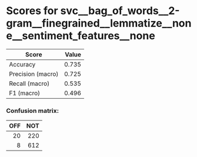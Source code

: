 # Scores for svc__bag_of_words__2-gram__finegrained__lemmatize__none__sentiment_features__none
|      Score      |Value|
|-----------------|----:|
|Accuracy         |0.735|
|Precision (macro)|0.725|
|Recall (macro)   |0.535|
|F1 (macro)       |0.496|

### Confusion matrix:
|OFF|NOT|
|--:|--:|
| 20|220|
|  8|612|
